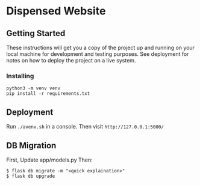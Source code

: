 # Dispensed Website


## Getting Started

These instructions will get you a copy of the project up and running on your local machine for development and testing purposes. See deployment for notes on how to deploy the project on a live system.

### Installing
```
python3 -m venv venv
pip install -r requirements.txt
```

## Deployment
Run `./avenv.sh` in a console. Then visit `http://127.0.0.1:5000/`

## DB Migration
First, Update app/models.py
Then:
```
$ flask db migrate -m "<quick explaination>"
$ flask db upgrade
```
